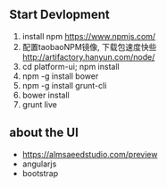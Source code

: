 ## Start Devlopment

1. install npm https://www.npmjs.com/
2. 配置taobaoNPM镜像, 下载包速度快些 http://artifactory.hanyun.com/node/
3. cd platform-ui; npm install
4. npm -g install bower
5. npm -g install grunt-cli
6. bower install 
7. grunt live


## about the UI 

* https://almsaeedstudio.com/preview
* angularjs
* bootstrap
